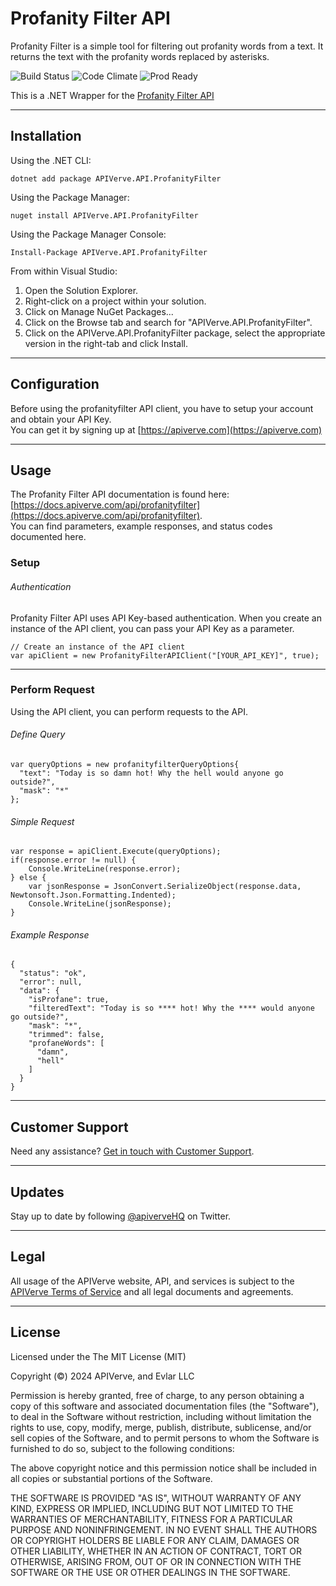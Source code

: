 Profanity Filter API
============

Profanity Filter is a simple tool for filtering out profanity words from a text. It returns the text with the profanity words replaced by asterisks.

![Build Status](https://img.shields.io/badge/build-passing-green)
![Code Climate](https://img.shields.io/badge/maintainability-B-purple)
![Prod Ready](https://img.shields.io/badge/production-ready-blue)

This is a .NET Wrapper for the [Profanity Filter API](https://apiverve.com/marketplace/api/profanityfilter)

---

## Installation

Using the .NET CLI:
```
dotnet add package APIVerve.API.ProfanityFilter
```

Using the Package Manager:
```
nuget install APIVerve.API.ProfanityFilter
```

Using the Package Manager Console:
```
Install-Package APIVerve.API.ProfanityFilter
```

From within Visual Studio:

1. Open the Solution Explorer.
2. Right-click on a project within your solution.
3. Click on Manage NuGet Packages...
4. Click on the Browse tab and search for "APIVerve.API.ProfanityFilter".
5. Click on the APIVerve.API.ProfanityFilter package, select the appropriate version in the right-tab and click Install.


---

## Configuration

Before using the profanityfilter API client, you have to setup your account and obtain your API Key.  
You can get it by signing up at [https://apiverve.com](https://apiverve.com)

---

## Usage

The Profanity Filter API documentation is found here: [https://docs.apiverve.com/api/profanityfilter](https://docs.apiverve.com/api/profanityfilter).  
You can find parameters, example responses, and status codes documented here.

### Setup

###### Authentication
Profanity Filter API uses API Key-based authentication. When you create an instance of the API client, you can pass your API Key as a parameter.

```
// Create an instance of the API client
var apiClient = new ProfanityFilterAPIClient("[YOUR_API_KEY]", true);
```

---


### Perform Request
Using the API client, you can perform requests to the API.

###### Define Query

```
var queryOptions = new profanityfilterQueryOptions{
  "text": "Today is so damn hot! Why the hell would anyone go outside?",
  "mask": "*"
};
```

###### Simple Request

```
var response = apiClient.Execute(queryOptions);
if(response.error != null) {
	Console.WriteLine(response.error);
} else {
    var jsonResponse = JsonConvert.SerializeObject(response.data, Newtonsoft.Json.Formatting.Indented);
    Console.WriteLine(jsonResponse);
}
```

###### Example Response

```
{
  "status": "ok",
  "error": null,
  "data": {
    "isProfane": true,
    "filteredText": "Today is so **** hot! Why the **** would anyone go outside?",
    "mask": "*",
    "trimmed": false,
    "profaneWords": [
      "damn",
      "hell"
    ]
  }
}
```

---

## Customer Support

Need any assistance? [Get in touch with Customer Support](https://apiverve.com/contact).

---

## Updates
Stay up to date by following [@apiverveHQ](https://twitter.com/apiverveHQ) on Twitter.

---

## Legal

All usage of the APIVerve website, API, and services is subject to the [APIVerve Terms of Service](https://apiverve.com/terms) and all legal documents and agreements.

---

## License
Licensed under the The MIT License (MIT)

Copyright (&copy;) 2024 APIVerve, and Evlar LLC

Permission is hereby granted, free of charge, to any person obtaining a copy of this software and associated documentation files (the "Software"), to deal in the Software without restriction, including without limitation the rights to use, copy, modify, merge, publish, distribute, sublicense, and/or sell copies of the Software, and to permit persons to whom the Software is furnished to do so, subject to the following conditions:

The above copyright notice and this permission notice shall be included in all copies or substantial portions of the Software.

THE SOFTWARE IS PROVIDED "AS IS", WITHOUT WARRANTY OF ANY KIND, EXPRESS OR IMPLIED, INCLUDING BUT NOT LIMITED TO THE WARRANTIES OF MERCHANTABILITY, FITNESS FOR A PARTICULAR PURPOSE AND NONINFRINGEMENT. IN NO EVENT SHALL THE AUTHORS OR COPYRIGHT HOLDERS BE LIABLE FOR ANY CLAIM, DAMAGES OR OTHER LIABILITY, WHETHER IN AN ACTION OF CONTRACT, TORT OR OTHERWISE, ARISING FROM, OUT OF OR IN CONNECTION WITH THE SOFTWARE OR THE USE OR OTHER DEALINGS IN THE SOFTWARE.